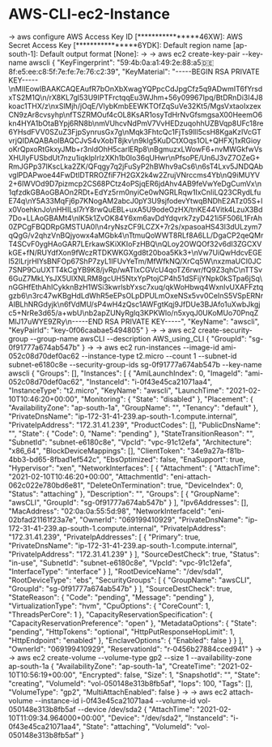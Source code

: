 # AWS-CLI-ec2-Instance
-> aws configure
    AWS Access Key ID [****************46XW]:
    AWS Secret Access Key [****************6YDK]:
    Default region name [ap-south-1]:
    Default output format [None]:
->
-> aws ec2 create-key-pair --key-name awscli
    {
        "KeyFingerprint": "59:4b:0a:a1:49:2e:88:a5:de:8f:e5:ee:c8:5f:7e:fe:7e:76:c2:39",
        "KeyMaterial": "-----BEGIN RSA PRIVATE KEY-----\nMIIEowIBAAKCAQEAufR7bOnXbXwagYQPpcCdJpgCfz5q9ADwmIT6fYrsdxTS2M1Q\n/rX8KL7gl53U9IPTFrctqqEu3WJhm+56y09967Ipq/BtDRnDi3I4J8koac1THX/z\nxSlMjh/jOqE/VlybKmbEEWKTOfZqSuVe32Kt5/MgsVxtaoIxzexCN9zAr8cvsyhp\nfTSZRMOuf4cOL8KsAR1osyTdHrNvGfsmgsaX00HeemO6kn4HYA1bOtaBYpj6RN8b\nmVUhcvNdPmV7VvHEDzuqohhUZBVqp8UFc18re6YHsdFVV0SZuZ3FjpSynrusGx7g\nMqk3FhtcQc1FjTs9llI5csH8KgaKzIVcGTvrjQIDAQABAoIBAQCJvS4vXobT8jkv\n9kIg5KuDCtXOqs1OL+QHFXj1xRGioyoKrQpxoRtGkxyJMb+r3nldOhH5carlERp8\nBgmuzxLWowF6+nvMWGkfwVsXHUlyFUSbdUt7nzu1iqklpIrlzXKh1b0lo36qUHwr\nPfsoPE/Un6J3vZ7OZeG+RmJGPp37lKscLka2ZK/QFqgy7q2jFuSyP2hBWhv9aCs6\n6sT4Lxv5JNDQAbvglPDAPwoe44FwDtIDTRROZfiF7H2GX2k4w2ZrujVNrccms4Yb\nQ9iMUYV2+6lWVOd9D7pizmcp2CS68PCtz4oPSjqER6jdAhv4AB9feVwYeDgCumVx\n1qfzdkGBAoGBAOn2RDt+EdYz5rm0nyiCe0wNGRLRqw1IxCnIiLQ23CRydLfuE74q\nY5A33MqFj6p7KNogAM2abcJ0pY3U9sjfodevYtwqBNDhE2ATz05S+lx0VoehknJo\nHHILsI7rY8rwQuEBL+uxA5U9odeOzHX/tnKE44Vitk4LzuX3Bd7Do+LLAoGBAMt4\nlK5k1ZvOK84Y6xm6avDdYdqvrk7zyD421i5F506L1FrAh0ZPCgFBQDRpGMSTUA0l\n4ryNszCF9LCZX+7r2s/xpasoaHS43l3dULzym7qQgG/v2qhzVnBQjyowx4aMGbk4\nTtmuQoWWT8RLf8A6LL/DgaCP2qeQMrT4SCvF0ygHAoGAR7LErkawSKiXKIoFzHBQ\nQLoy2OWQOf32v6dI3ZGCXVkGE+fN/RUYdfXon9fWczRTDKWKGXgd8t20boa5Kk3+\nVw7UiQwHdcvEGEl52lLrjrHIYsBNFOp67ShP7zyL1IFUvYeTm/MfWfkNQ/XrCq5W\nxzmaUCI0JC7SNP9CuUXTT4kCgYB9K8/jvRp/wATIxCGVcU4qoTZ6rwr/fQ9Z3qhC\nTTSv6GuZ7MkLYsJX5UlXNLRM8gcUH5NtxYpPtojCP4h51dSFijYNpk0kSTpa6jSq\nGGHfEthAhICykknBzH1WSi3kwrlsbYxsc7xuq/qkWoHbwq4WxnIvUXAFFztqgzb6\n3rc47wKBgHdLdWhR5eEPsOLpDPULmOxeNSx5vv0CeInS5VSpERNrAIBLhNRGdyjk\n6fVdMU/sP4wH4zQsc1AWFgtKqj9JfDUe3BJAfo1uXwbJkgjc5+NrRe3d65/a+wbU\nb2apZUNyRglq3KPKWlo/n5xyqJ0UKoMUo70PnqZMlJ17uWYE9ZRy\n-----END RSA PRIVATE KEY-----",
        "KeyName": "awscli",
        "KeyPairId": "key-0f06caabae5494805"
    }
->
-> aws ec2 create-security-group --group-name awsCLI --description AWS_using_CLI
    {
        "GroupId": "sg-0f91777a674ab547b"
    }
->
-> aws ec2 run-instances --image-id ami-052c08d70def0ac62 --instance-type t2.micro --count 1 --subnet-id subnet-e6180c8e --security-group-ids sg-0f91777a674ab547b --key-name awscli
    {
        "Groups": [],
        "Instances": [
            {
                "AmiLaunchIndex": 0,
                "ImageId": "ami-052c08d70def0ac62",
                "InstanceId": "i-0f43e45ca21071aa4",
                "InstanceType": "t2.micro",
                "KeyName": "awscli",
                "LaunchTime": "2021-02-10T10:46:20+00:00",
                "Monitoring": {
                    "State": "disabled"
                },
                "Placement": {
                    "AvailabilityZone": "ap-south-1a",
                    "GroupName": "",
                    "Tenancy": "default"
                },
                "PrivateDnsName": "ip-172-31-41-239.ap-south-1.compute.internal",
                "PrivateIpAddress": "172.31.41.239",
                "ProductCodes": [],
                "PublicDnsName": "",
                "State": {
                    "Code": 0,
                    "Name": "pending"
                },
                "StateTransitionReason": "",
                "SubnetId": "subnet-e6180c8e",
                "VpcId": "vpc-91c12efa",
                "Architecture": "x86_64",
                "BlockDeviceMappings": [],
                "ClientToken": "34e9a27a-f81b-4bb3-bd65-8fbad1ef542c",
                "EbsOptimized": false,
                "EnaSupport": true,
                "Hypervisor": "xen",
                "NetworkInterfaces": [
                    {
                        "Attachment": {
                            "AttachTime": "2021-02-10T10:46:20+00:00",
                            "AttachmentId": "eni-attach-062c022e780bd6e81",
                            "DeleteOnTermination": true,
                            "DeviceIndex": 0,
                            "Status": "attaching"
                        },
                        "Description": "",
                        "Groups": [
                            {
                                "GroupName": "awsCLI",
                                "GroupId": "sg-0f91777a674ab547b"
                            }
                        ],
                        "Ipv6Addresses": [],
                        "MacAddress": "02:0a:0a:55:5d:98",
                        "NetworkInterfaceId": "eni-02bfad21161f23a7e",
                        "OwnerId": "069199410929",
                        "PrivateDnsName": "ip-172-31-41-239.ap-south-1.compute.internal",
                        "PrivateIpAddress": "172.31.41.239",
                        "PrivateIpAddresses": [
                            {
                                "Primary": true,
                                "PrivateDnsName": "ip-172-31-41-239.ap-south-1.compute.internal",
                                "PrivateIpAddress": "172.31.41.239"
                            }
                        ],
                        "SourceDestCheck": true,
                        "Status": "in-use",
                        "SubnetId": "subnet-e6180c8e",
                        "VpcId": "vpc-91c12efa",
                        "InterfaceType": "interface"
                    }
                ],
                "RootDeviceName": "/dev/sda1",
                "RootDeviceType": "ebs",
                "SecurityGroups": [
                    {
                        "GroupName": "awsCLI",
                        "GroupId": "sg-0f91777a674ab547b"
                    }
                ],
                "SourceDestCheck": true,
                "StateReason": {
                    "Code": "pending",
                    "Message": "pending"
                },
                "VirtualizationType": "hvm",
                "CpuOptions": {
                    "CoreCount": 1,
                    "ThreadsPerCore": 1
                },
                "CapacityReservationSpecification": {
                    "CapacityReservationPreference": "open"
                },
                "MetadataOptions": {
                    "State": "pending",
                    "HttpTokens": "optional",
                    "HttpPutResponseHopLimit": 1,
                    "HttpEndpoint": "enabled"
                },
                "EnclaveOptions": {
                    "Enabled": false
                }
            }
        ],
        "OwnerId": "069199410929",
        "ReservationId": "r-0456b27884cced941"
    }
->
-> aws ec2 create-volume --volume-type gp2 --size 1 --availability-zone ap-south-1a
    {
        "AvailabilityZone": "ap-south-1a",
        "CreateTime": "2021-02-10T10:56:19+00:00",
        "Encrypted": false,
        "Size": 1,
        "SnapshotId": "",
        "State": "creating",
        "VolumeId": "vol-050148e313b8fb5af",
        "Iops": 100,
        "Tags": [],
        "VolumeType": "gp2",
        "MultiAttachEnabled": false
    }
->
-> aws ec2 attach-volume --instance-id i-0f43e45ca21071aa4  --volume-id vol-050148e313b8fb5af --device /dev/sda2
    {
        "AttachTime": "2021-02-10T11:09:34.964000+00:00",
        "Device": "/dev/sda2",
        "InstanceId": "i-0f43e45ca21071aa4",
        "State": "attaching",
        "VolumeId": "vol-050148e313b8fb5af"
    }
